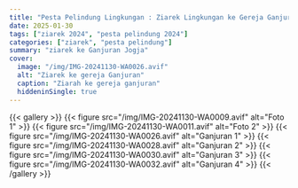 ```yaml
---
title: "Pesta Pelindung Lingkungan : Ziarek Lingkungan ke Gereja Ganjuran , Gua Maria Tritis"
date: 2025-01-30
tags: ["ziarek 2024", "pesta pelindung 2024"]
categories: ["ziarek", "pesta pelindung"]
summary: "ziarek ke Ganjuran Jogja"
cover:
  image: "/img/IMG-20241130-WA0026.avif"
  alt: "Ziarek ke gereja Ganjuran"
  caption: "Ziarah ke gereja ganjuran"
  hiddeninSingle: true
---
```


{{< gallery >}}
{{< figure src="/img/IMG-20241130-WA0009.avif" alt="Foto 1" >}}
{{< figure src="/img/IMG-20241130-WA0011.avif" alt="Foto 2" >}}
{{< figure src="/img/IMG-20241130-WA0026.avif" alt="Ganjuran 1" >}}
{{< figure src="/img/IMG-20241130-WA0028.avif" alt="Ganjuran 2" >}}
{{< figure src="/img/IMG-20241130-WA0030.avif" alt="Ganjuran 3" >}}
{{< figure src="/img/IMG-20241130-WA0032.avif" alt="Ganjuran 4" >}}
{{< /gallery >}}

